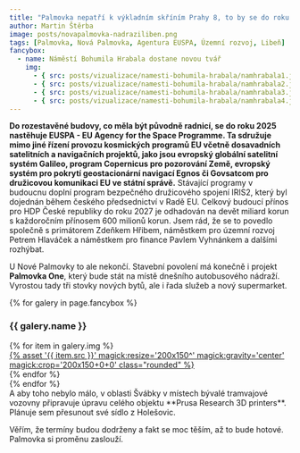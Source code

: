 ```yaml
---
title: "Palmovka nepatří k výkladním skříním Prahy 8, to by se do roku 2025 mělo změnit" 
author: Martin Štěrba
image: posts/novapalmovka-nadraziliben.png
tags: [Palmovka, Nová Palmovka, Agentura EUSPA, Územní rozvoj, Libeň]
fancybox:
  - name: Náměstí Bohumila Hrabala dostane novou tvář
    img:
      - { src: posts/vizualizace/namesti-bohumila-hrabala/namhrabala1.jpg, title: Náměstí Bohumila Hrabala dostane novou tvář }
      - { src: posts/vizualizace/namesti-bohumila-hrabala/namhrabala2.jpg, title: Náměstí Bohumila Hrabala dostane novou tvář }
      - { src: posts/vizualizace/namesti-bohumila-hrabala/namhrabala3.jpg, title: Náměstí Bohumila Hrabala dostane novou tvář }
      - { src: posts/vizualizace/namesti-bohumila-hrabala/namhrabala4.jpg, title: Náměstí Bohumila Hrabala dostane novou tvář }
---
```


**Do rozestavěné budovy, co měla být původně radnicí, se do roku 2025 nastěhuje EUSPA - EU Agency for the Space Programme. Ta sdružuje mimo jiné řízení provozu kosmických programů EU včetně dosavadních satelitních a navigačních projektů, jako jsou evropský globální satelitní systém Galileo, program Copernicus pro pozorování Země, evropský systém pro pokrytí geostacionární navigací Egnos či Govsatcom pro družicovou komunikaci EU ve státní správě.** Stávající programy v budoucnu doplní program bezpečného družicového spojení IRIS2, který byl dojednán během českého předsednictví v Radě EU. Celkový budoucí přínos pro HDP České republiky do roku 2027 je odhadován na devět miliard korun s každoročním přínosem 600 milionů korun. Jsem rád, že se to povedlo společně s primátorem Zdeňkem Hřibem, náměstkem pro územní rozvoj Petrem Hlaváček a náměstkem pro finance Pavlem Vyhnánkem a dalšími rozhýbat. 

U Nové Palmovky to ale nekončí. Stavební povolení má konečně i projekt **Palmovka One**, který bude stát na místě dnešního autobusového nádraží. Vyrostou tady tři stovky nových bytů, ale i řada služeb a nový supermarket. 

{% for galery in page.fancybox %}
<div class="mt-4">
  <h3>{{ galery.name }}</h3>
  <div class="grid grid-cols-4 gap-4">
  {% for item in galery.img %}
    <div class="">
      <a data-fancybox="gallery" href="{% asset '{{ item.src }}' @path %}" data-caption="{{ item.title }}">{% asset '{{ item.src }}' magick:resize='200x150^' magick:gravity='center' magick:crop='200x150+0+0' class="rounded" %}</a>
    </div>
  {% endfor %}
  </div>
</div>
{% endfor %}
<br />
A aby toho nebylo málo, v oblasti Švábky v místech bývalé tramvajové vozovny připravuje úpravu celého objektu **Prusa Research 3D printers**. Plánuje sem přesunout své sídlo z Holešovic.

Věřím, že termíny budou dodrženy a fakt se moc těším, až to bude hotové. Palmovka si proměnu zaslouží.

